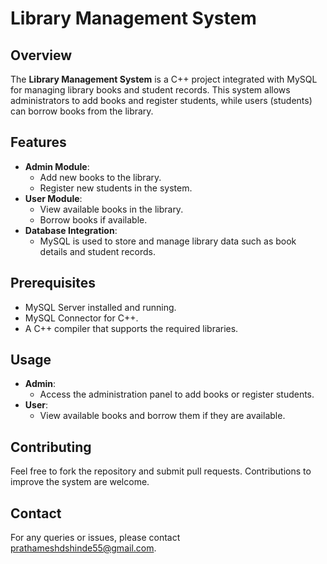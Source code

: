 # Library Management System

## Overview
The **Library Management System** is a C++ project integrated with MySQL for managing library books and student records. This system allows administrators to add books and register students, while users (students) can borrow books from the library.

## Features
- **Admin Module**:
  - Add new books to the library.
  - Register new students in the system.
- **User Module**:
  - View available books in the library.
  - Borrow books if available.
- **Database Integration**:
  - MySQL is used to store and manage library data such as book details and student records.

## Prerequisites
- MySQL Server installed and running.
- MySQL Connector for C++.
- A C++ compiler that supports the required libraries.


## Usage

- **Admin**:
  - Access the administration panel to add books or register students.
- **User**:
  - View available books and borrow them if they are available.

## Contributing
Feel free to fork the repository and submit pull requests. Contributions to improve the system are welcome.

## Contact
For any queries or issues, please contact prathameshdshinde55@gmail.com.
